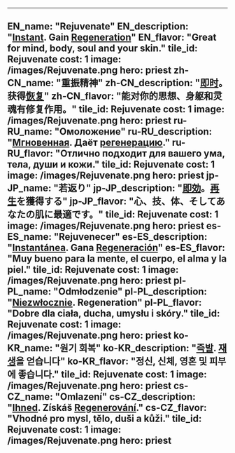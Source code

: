 ---

EN_name: "Rejuvenate"
EN_description: "<u><u>Instant</u></u>. Gain <u>Regeneration</u>"
EN_flavor: "Great for mind, body, soul and your skin."
tile_id: Rejuvenate
cost: 1
image: /images/Rejuvenate.png
hero: priest
zh-CN_name: "重振精神"
zh-CN_description: "<u><u>即时</u></u>。获得<u>恢复</u>"
zh-CN_flavor: "能对你的思想、身躯和灵魂有修复作用。"
tile_id: Rejuvenate
cost: 1
image: /images/Rejuvenate.png
hero: priest
ru-RU_name: "Омоложение"
ru-RU_description: "<u><u>Мгновенная</u></u>. Даёт <u>регенерацию</u>."
ru-RU_flavor: "Отлично подходит для вашего ума, тела, души и кожи."
tile_id: Rejuvenate
cost: 1
image: /images/Rejuvenate.png
hero: priest
jp-JP_name: "若返り"
jp-JP_description: "<u><u>即効</u></u>。<u>再生</u>を獲得する"
jp-JP_flavor: "心、技、体、そしてあなたの肌に最適です。"
tile_id: Rejuvenate
cost: 1
image: /images/Rejuvenate.png
hero: priest
es-ES_name: "Rejuvenecer"
es-ES_description: "<u><u>Instantánea</u></u>. Gana <u>Regeneración</u>"
es-ES_flavor: "Muy bueno para la mente, el cuerpo, el alma y la piel."
tile_id: Rejuvenate
cost: 1
image: /images/Rejuvenate.png
hero: priest
pl-PL_name: "Odmłodzenie"
pl-PL_description: "<u><u>Niezwłocznie</u></u>. Regeneration"
pl-PL_flavor: "Dobre dla ciała, ducha, umysłu i skóry."
tile_id: Rejuvenate
cost: 1
image: /images/Rejuvenate.png
hero: priest
ko-KR_name: "원기 회복"
ko-KR_description: "<u><u>즉발</u></u>. <u>재생</u>을 얻습니다"
ko-KR_flavor: "정신, 신체, 영혼 및 피부에 좋습니다."
tile_id: Rejuvenate
cost: 1
image: /images/Rejuvenate.png
hero: priest
cs-CZ_name: "Omlazení"
cs-CZ_description: "<u><u>Ihned</u></u>. Získáš <u>Regenerování</u>."
cs-CZ_flavor: "Vhodné pro mysl, tělo, duši a kůži."
tile_id: Rejuvenate
cost: 1
image: /images/Rejuvenate.png
hero: priest
---
